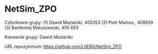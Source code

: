 # NetSim_ZPO

Członkowie grupy:
(1) Dawid Maziarski, 405353
(2) Piotr Mamos , 408659
(3) Bartłomiej Matuszewski, 405 693

Kierownik grupy: Dawid Maziarski

URL repozytorium: https://github.com/LIIERO/NetSim_ZPO
